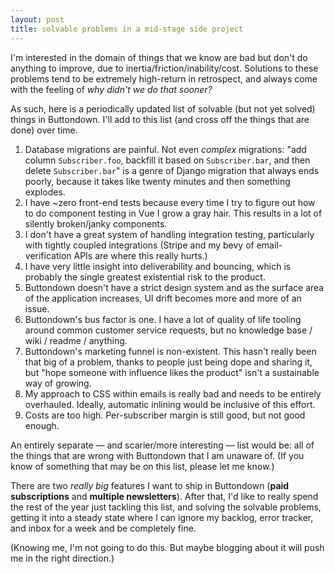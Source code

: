 ```yaml
---
layout: post
title: solvable problems in a mid-stage side project
---
```

I'm interested in the domain of things that we know are bad but don't do anything to improve, due to inertia/friction/inability/cost.  Solutions to these problems tend to be extremely high-return in retrospect, and always come with the feeling of *why didn't we do that sooner?*

As such, here is a periodically updated list of solvable (but not yet solved) things in Buttondown.  I'll add to this list (and cross off the things that are done) over time.

1. Database migrations are painful.  Not even *complex* migrations: "add column `Subscriber.foo`, backfill it based on `Subscriber.bar`, and then delete `Subscriber.bar`" is a genre of Django migration that always ends poorly, because it takes like twenty minutes and then something explodes.
2. I have ~zero front-end tests because every time I try to figure out how to do component testing in Vue I grow a gray hair.  This results in a lot of silently broken/janky components.
3. I don't have a great system of handling integration testing, particularly with tightly coupled integrations (Stripe and my bevy of email-verification APIs are where this really hurts.)
3. I have very little insight into deliverability and bouncing, which is probably the single greatest existential risk to the product.
4. Buttondown doesn't have a strict design system and as the surface area of the application increases, UI drift becomes more and more of an issue.
5. Buttondown's bus factor is one.  I have a lot of quality of life tooling around common customer service requests, but no knowledge base / wiki / readme / anything.
6. Buttondown's marketing funnel is non-existent. This hasn't really been that big of a problem, thanks to people just being dope and sharing it, but "hope someone with influence likes the product" isn't a 
sustainable way of growing.
7. My approach to CSS within emails is really bad and needs to be entirely overhauled.  Ideally, automatic inlining would be inclusive of this effort.
8. Costs are too high.  Per-subscriber margin is still good, but not good enough.

An entirely separate — and scarier/more interesting — list would be: all of the things that are wrong with Buttondown that I am unaware of. (If you know of something that may be on this list, please let me know.)

There are two *really big* features I want to ship in Buttondown (**paid subscriptions** and **multiple newsletters**).  After that, I'd like to really spend the rest of the year just tackling this list, and solving the solvable problems, getting it into a steady state where I can ignore my backlog, error tracker, and inbox for a week and be completely fine.

(Knowing me, I'm not going to do this.  But maybe blogging about it will push me in the right direction.)
